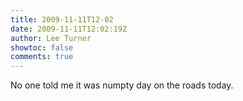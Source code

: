 ```yaml
---
title: 2009-11-11T12-02
date: 2009-11-11T12:02:19Z
author: Lee Turner
showtoc: false
comments: true
---
```


No one told me it was numpty day on the roads today.

